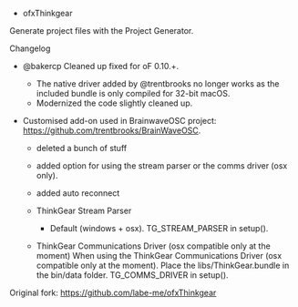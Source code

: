 * ofxThinkgear

Generate project files with the Project Generator.


Changelog

- @bakercp Cleaned up fixed for oF 0.10.+.
    - The native driver added by @trentbrooks no longer works as the included bundle is only compiled for 32-bit macOS.
    - Modernized the code slightly cleaned up. 

- Customised add-on used in BrainwaveOSC project: https://github.com/trentbrooks/BrainWaveOSC.
    - deleted a bunch of stuff
    - added option for using the stream parser or the comms driver (osx only).
    - added auto reconnect

    - ThinkGear Stream Parser
        - Default (windows + osx). TG_STREAM_PARSER in setup().

    - ThinkGear Communications Driver (osx compatible only at the moment)
        When using the ThinkGear Communications Driver (osx compatible only at the moment). Place the libs/ThinkGear.bundle in the bin/data folder. TG_COMMS_DRIVER in setup().

Original fork: https://github.com/labe-me/ofxThinkgear
